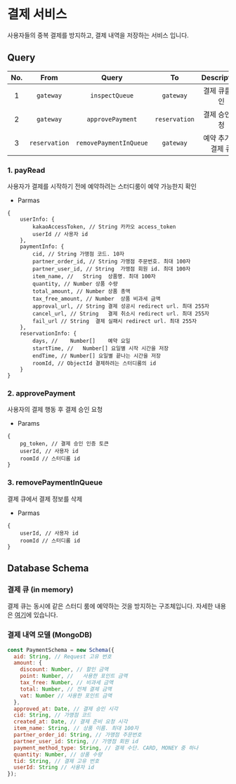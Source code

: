 # 결제 서비스

사용자들의 중복 결제를 방지하고, 결제 내역을 저장하는 서비스 입니다.

## Query

|  No.  |     From      |         Query          |      To       | Description  |
| :---: | :-----------: | :--------------------: | :-----------: | :----------: |
|   1   |   `gateway`   |     `inspectQueue`     |   `gateway`   |   결제 큐를 확인   |
|   2   |   `gateway`   |    `approvePayment`    | `reservation` |   결제 승인 요청   |
|   3   | `reservation` | `removePaymentInQueue` |   `gateway`   | 예약 추가 후 결제 큐 |

### 1. payRead

사용자가 결제를 시작하기 전에 예약하려는 스터디룸이 예약 가능한지 확인

- Parmas

```
{
	userInfo: {
		kakaoAccessToken, // String 카카오 access_token
		userId // 사용자 id
	},
	paymentInfo: {
		cid, //	String 가맹점 코드. 10자
		partner_order_id, // String	가맹점 주문번호. 최대 100자
		partner_user_id, //	String	가맹점 회원 id. 최대 100자
		item_name, //	String	상품명. 최대 100자
		quantity, // Number	상품 수량
		total_amount, // Number	상품 총액
		tax_free_amount, //	Number	상품 비과세 금액
		approval_url, // String	결제 성공시 redirect url. 최대 255자
		cancel_url, // String	결제 취소시 redirect url. 최대 255자
		fail_url // String	결제 실패시 redirect url. 최대 255자
	},
	reservationInfo: {
		days, //	Number[]	예약 요일
		startTime, //	Number[] 요일별 시작 시간을 저장
		endTime, //	Number[] 요일별 끝나는 시간을 저장
		roomId, // ObjectId	결제하려는 스터디룸의 id
	}
}
```

### 2. approvePayment

사용자의 결제 행동 후 결제 승인 요청

- Params

```
{
	pg_token, // 결제 승인 인증 토큰
	userId, // 사용자 id
	roomId // 스터디룸 id
}
```

### 3. removePaymentInQueue

결제 큐에서 결제 정보를 삭제

- Parmas

```
{
	userId, // 사용자 id
	roomId // 스터디룸 id
}
```

## Database Schema

### 결제 큐 (in memory)

결제 큐는 동시에 같은 스터디 룸에 예약하는 것을 방지하는 구조체입니다. 자세한 내용은 [여기]()에 있습니다.

### 결제 내역 모델 (MongoDB)

```js
const PaymentSchema = new Schema({
  aid: String, // Request 고유 번호
  amount: {
    discount: Number, // 할인 금액
    point: Number, //	사용한 포인트 금액
    tax_free: Number, // 비과세 금액
    total: Number, // 전체 결제 금액
    vat: Number // 사용한 포인트 금액
  },
  approved_at: Date, // 결제 승인 시각
  cid: String, // 가맹점 코드
  created_at: Date, // 결제 준비 요청 시각
  item_name: String, // 상품 이름. 최대 100자
  partner_order_id: String, // 가맹점 주문번호
  partner_user_id: String, // 가맹점 회원 id
  payment_method_type: String, // 결제 수단. CARD, MONEY 중 하나
  quantity: Number, // 상품 수량
  tid: String, // 결제 고유 번호
  userId: String // 사용자 id
});
```
